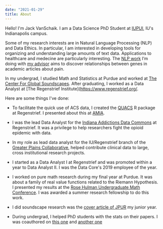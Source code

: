 ```yaml
---
date: "2021-01-29"
title: About
---
```


Hello! I'm Jack VanSchaik. I am a Data Science PhD Student at [IUPUI](https://soic.iupui.edu/), IU's Indianapolis campus.

Some of my research interests are in Natural Language Processing (NLP) and Data Ethics. In particular, I am interested in developing tools for organizing and understanding large amounts of text data. Applications to healthcare and medecine are particularly interesting. The [NLP work](https://jackvanschaik.github.io/pain_gene_nlp/) I’m doing with [my advisor](https://soic.iupui.edu/people/sunandan-chakraborty/) aims to discover relationships between genes in academic articles about pain. 

In my undergrad, I studied Math and Statistics at Purdue and worked at [The Center For Global Soundscapes](https://centerforglobalsoundscapes.org/). After graduating, I worked as a Data Analyst at [The Regenstrief Institute](https://www.regenstrief.org/.

Here are some things I've done:

* To facilitate the quick use of ACS data, I created the [QUACS](https://github.com/regenstrief/quacs) R package at Regenstrief. I presented about this at [AMIA](https://knowledge.amia.org/71623-amia-1.4589302/t0005-1.4590480/t0005-1.4590481/a155-1.4590833/an155-1.4590834?qr=1).

* I was the lead Data Analyst for the [Indiana Addictions Data Commons](https://www.regenstrief.org/article/iadc-dashboard-data-day/) at Regenstrief. It was a privilege to help researchers fight the opioid epidemic with data. 

* In my role as lead data analyst for the IU/Regenstrief branch of the [Greater Plains Collaborative](https://gpcnetwork.org/), helped contribute clinical data to large, cross institutional research projects. 

* I started as a Data Analyst I at Regenstrief and was promoted within a year to Data Analyst II. I was the Data Core's 2019 employee of the year. 

* I worked on pure math research during my final year at Purdue. It was about a family of real value functions related to the Riemann Hypothesis. I presented my results at the [Rose Hulman Undergraduate Math Conference](https://www.rose-hulman.edu/class/ma/web/mathconf/2018/images/UGMC2018Program.pdf). I was awarded a summer research fellowship to do this work. 

* I did soundscape research was the [cover article of JPUR](https://docs.lib.purdue.edu/jpur/vol7/iss1/10/) my junior year.

* During undergrad, I helped PhD students with the stats on their papers. I was coauthored on [this one](https://www.sciencedirect.com/science/article/abs/pii/S1574954118301900) and [another one](https://asa.scitation.org/doi/abs/10.1121/1.4988940)
